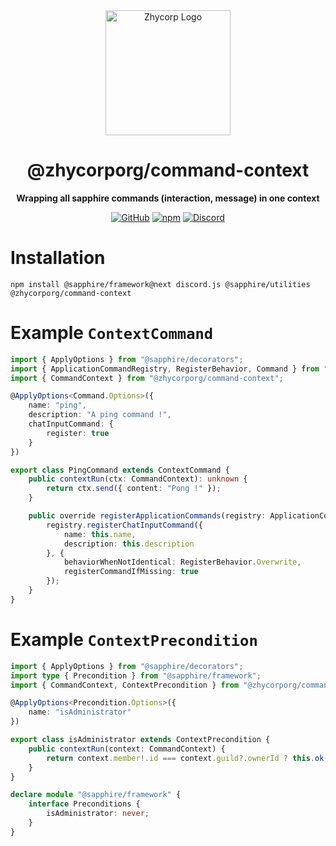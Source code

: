 <div align="center">

<img src="https://api.zhycorp.org/assets/images/logo.webp" alt="Zhycorp Logo" width="200px" height="200px"/>

# @zhycorporg/command-context

**Wrapping all sapphire commands (interaction, message) in one context**

[![GitHub](https://img.shields.io/npm/l/@zhycorporg/command-context)](https://github.com/zhycorp/sapphire-plugins/blob/main/packages/command-context/LICENSE)
[![npm](https://img.shields.io/npm/v/@zhycorporg/command-context?color=crimson&logo=npm&style=flat-square)](https://www.npmjs.com/package/@zhycorporg/command-context)
[![Discord](https://discordapp.com/api/guilds/332877090003091456/embed.png)](https://zhycorp.org/discord)

</div>

# Installation 
```
npm install @sapphire/framework@next discord.js @sapphire/utilities @zhycorporg/command-context
```

# Example `ContextCommand`
```ts
import { ApplyOptions } from "@sapphire/decorators";
import { ApplicationCommandRegistry, RegisterBehavior, Command } from "@sapphire/framework";
import { CommandContext } from "@zhycorporg/command-context";

@ApplyOptions<Command.Options>({
    name: "ping",
    description: "A ping command !",
    chatInputCommand: {
        register: true
    }
})

export class PingCommand extends ContextCommand {
    public contextRun(ctx: CommandContext): unknown {
        return ctx.send({ content: "Pong !" });
    }

    public override registerApplicationCommands(registry: ApplicationCommandRegistry): void {
        registry.registerChatInputCommand({
            name: this.name,
            description: this.description
        }, {
            behaviorWhenNotIdentical: RegisterBehavior.Overwrite,
            registerCommandIfMissing: true
        });
    }
}
```

# Example `ContextPrecondition`
```ts
import { ApplyOptions } from "@sapphire/decorators";
import type { Precondition } from "@sapphire/framework";
import { CommandContext, ContextPrecondition } from "@zhycorporg/command-context";

@ApplyOptions<Precondition.Options>({
    name: "isAdministrator"
})

export class isAdministrator extends ContextPrecondition {
    public contextRun(context: CommandContext) {
        return context.member!.id === context.guild?.ownerId ? this.ok() : this.error({ message: "You are not an administrator." });
    }
}

declare module "@sapphire/framework" {
    interface Preconditions {
        isAdministrator: never;
    }
}
```